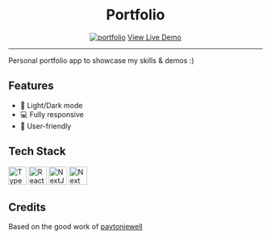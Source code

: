 <h1 align="center">
Portfolio
</h1>

<div align="center">
<a href="https://portfolio-lilac-chi-27.vercel.app/" target="_blank" rel="noreferrer"><img src="https://user-images.githubusercontent.com/14903362/182062125-6835ac9b-06a2-4f8c-82e9-bb605c228388.png" alt="portfolio" /></a>
 <a href="https://portfolio-lilac-chi-27.vercel.app/" align="center" target="_blank">
   View Live Demo
 </a>
</div>

---

Personal portfolio app to showcase my skills & demos :)

## Features

- 🌙 Light/Dark mode
- 💻 Fully responsive
- 🤖 User-friendly

## Tech Stack

<p align="left">
<a href="https://www.typescriptlang.org/" target="_blank" rel="noreferrer"><img src="https://raw.githubusercontent.com/danielcranney/readme-generator/main/public/icons/skills/typescript-colored.svg" width="36" height="36" alt="TypeScript" /></a>
<a href="https://reactjs.org/" target="_blank" rel="noreferrer"><img src="https://raw.githubusercontent.com/danielcranney/readme-generator/main/public/icons/skills/react-colored.svg" width="36" height="36" alt="React" /></a>
<a href="https://nextjs.org/docs" target="_blank" rel="noreferrer"><img src="https://raw.githubusercontent.com/danielcranney/readme-generator/main/public/icons/skills/nextjs-colored.svg" width="36" height="36" alt="NextJs" /></a>
<a href="https://nextui.org/" target="_blank" rel="noreferrer"><img src="https://user-images.githubusercontent.com/14903362/182061350-c4082594-1682-441f-94b6-384aaf0afe69.png" width="36" height="36" alt="Next UI" /></a>
</p>

## Credits

Based on the good work of [paytonjewell](https://github.com/paytonjewell)
